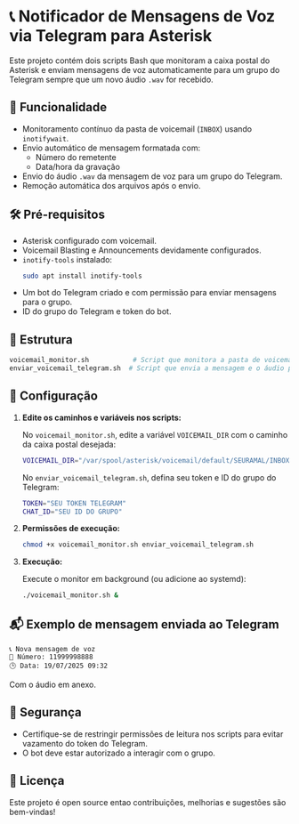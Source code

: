 # 📞 Notificador de Mensagens de Voz via Telegram para Asterisk

Este projeto contém dois scripts Bash que monitoram a caixa postal do Asterisk e enviam mensagens de voz automaticamente para um grupo do Telegram sempre que um novo áudio `.wav` for recebido.

## 🚀 Funcionalidade

- Monitoramento contínuo da pasta de voicemail (`INBOX`) usando `inotifywait`.
- Envio automático de mensagem formatada com:
  - Número do remetente
  - Data/hora da gravação
- Envio do áudio `.wav` da mensagem de voz para um grupo do Telegram.
- Remoção automática dos arquivos após o envio.

## 🛠️ Pré-requisitos

- Asterisk configurado com voicemail.
- Voicemail Blasting e Announcements devidamente configurados.
- `inotify-tools` instalado:
  ```bash
  sudo apt install inotify-tools
  ```
- Um bot do Telegram criado e com permissão para enviar mensagens para o grupo.
- ID do grupo do Telegram e token do bot.

## 📁 Estrutura

```bash
voicemail_monitor.sh           # Script que monitora a pasta de voicemail
enviar_voicemail_telegram.sh  # Script que envia a mensagem e o áudio para o Telegram
```

## 🧩 Configuração

1. **Edite os caminhos e variáveis nos scripts:**

   No `voicemail_monitor.sh`, edite a variável `VOICEMAIL_DIR` com o caminho da caixa postal desejada:

   ```bash
   VOICEMAIL_DIR="/var/spool/asterisk/voicemail/default/SEURAMAL/INBOX"
   ```

   No `enviar_voicemail_telegram.sh`, defina seu token e ID do grupo do Telegram:

   ```bash
   TOKEN="SEU TOKEN TELEGRAM"
   CHAT_ID="SEU ID DO GRUPO"
   ```

2. **Permissões de execução:**

   ```bash
   chmod +x voicemail_monitor.sh enviar_voicemail_telegram.sh
   ```

3. **Execução:**

   Execute o monitor em background (ou adicione ao systemd):

   ```bash
   ./voicemail_monitor.sh &
   ```

## 📬 Exemplo de mensagem enviada ao Telegram

```
📞 Nova mensagem de voz  
👤 Número: 11999998888  
🕒 Data: 19/07/2025 09:32
```

Com o áudio em anexo.

## 🔐 Segurança

- Certifique-se de restringir permissões de leitura nos scripts para evitar vazamento do token do Telegram.
- O bot deve estar autorizado a interagir com o grupo.

## 📄 Licença

Este projeto é open source entao contribuições, melhorias e sugestões são bem-vindas!

